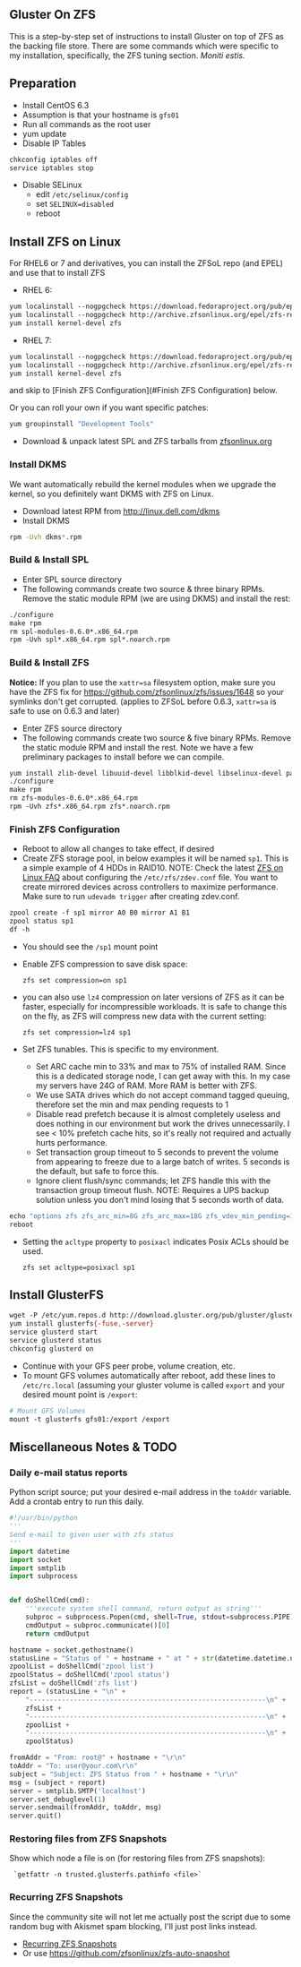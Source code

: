 Gluster On ZFS
--------------

This is a step-by-step set of instructions to install Gluster on top of ZFS as the backing file store. There are some commands which were specific to my installation, specifically, the ZFS tuning section. *Moniti estis.*

Preparation
-----------

-   Install CentOS 6.3
-   Assumption is that your hostname is `gfs01`
-   Run all commands as the root user
-   yum update
-   Disable IP Tables

```sh
chkconfig iptables off
service iptables stop
```

-   Disable SELinux
    -   edit ``/etc/selinux/config``
    -   set ``SELINUX=disabled``
    -   reboot

Install ZFS on Linux
--------------------

For RHEL6 or 7 and derivatives, you can install the ZFSoL repo (and EPEL) and use that to install ZFS

-   RHEL 6:
```sh
yum localinstall --nogpgcheck https://download.fedoraproject.org/pub/epel/6/x86_64/epel-release-6-8.noarch.rpm
yum localinstall --nogpgcheck http://archive.zfsonlinux.org/epel/zfs-release.el6.noarch.rpm
yum install kernel-devel zfs
```

-   RHEL 7:
```sh
yum localinstall --nogpgcheck https://download.fedoraproject.org/pub/epel/7/x86_64/e/epel-release-7-2.noarch.rpm
yum localinstall --nogpgcheck http://archive.zfsonlinux.org/epel/zfs-release.el7.noarch.rpm
yum install kernel-devel zfs
```

and skip to [Finish ZFS Configuration](#Finish ZFS Configuration) below.

Or you can roll your own if you want specific patches:
```sh
yum groupinstall "Development Tools"
```

-   Download & unpack latest SPL and ZFS tarballs from [zfsonlinux.org](http://www.zfsonlinux.org)

### Install DKMS

We want automatically rebuild the kernel modules when we upgrade the kernel, so you definitely want DKMS with ZFS on Linux.

-   Download latest RPM from <http://linux.dell.com/dkms>
-   Install DKMS
```sh
rpm -Uvh dkms*.rpm
```

### Build & Install SPL

-   Enter SPL source directory
-   The following commands create two source & three binary RPMs. Remove the static module RPM (we are using DKMS) and install the rest:
```sh
./configure
make rpm
rm spl-modules-0.6.0*.x86_64.rpm
rpm -Uvh spl*.x86_64.rpm spl*.noarch.rpm
```

### Build & Install ZFS

**Notice:**
If you plan to use the `xattr=sa` filesystem option, make sure you have the ZFS fix for <https://github.com/zfsonlinux/zfs/issues/1648> so your symlinks don't get corrupted.
(applies to ZFSoL before 0.6.3, `xattr=sa` is safe to use on 0.6.3 and later)

-   Enter ZFS source directory
-   The following commands create two source & five binary RPMs. Remove the static module RPM and install the rest. Note we have a few preliminary packages to install before we can compile.
```sh
yum install zlib-devel libuuid-devel libblkid-devel libselinux-devel parted lsscsi
./configure
make rpm
rm zfs-modules-0.6.0*.x86_64.rpm
rpm -Uvh zfs*.x86_64.rpm zfs*.noarch.rpm
```

### Finish ZFS Configuration

-   Reboot to allow all changes to take effect, if desired
-   Create ZFS storage pool, in below examples it will be named `sp1`. This is a simple example of 4 HDDs in RAID10. NOTE: Check the latest [ZFS on Linux FAQ](http://zfsonlinux.org/faq.html) about configuring the `/etc/zfs/zdev.conf` file. You want to create mirrored devices across controllers to maximize performance. Make sure to run `udevadm trigger` after creating zdev.conf.
```sh
zpool create -f sp1 mirror A0 B0 mirror A1 B1
zpool status sp1
df -h
```

-   You should see the `/sp1` mount point
-   Enable ZFS compression to save disk space:

    `zfs set compression=on sp1`

-   you can also use `lz4` compression on later versions of ZFS as it can be faster, especially for incompressible workloads. It is safe to change this on the fly, as ZFS will compress new data with the current setting:

    `zfs set compression=lz4 sp1`

-   Set ZFS tunables. This is specific to my environment.
    -   Set ARC cache min to 33% and max to 75% of installed RAM. Since this is a dedicated storage node, I can get away with this. In my case my servers have 24G of RAM. More RAM is better with ZFS.
    -   We use SATA drives which do not accept command tagged queuing, therefore set the min and max pending requests to 1
    -   Disable read prefetch because it is almost completely useless and does nothing in our environment but work the drives unnecessarily. I see < 10% prefetch cache hits, so it's really not required and actually hurts performance.
    -   Set transaction group timeout to 5 seconds to prevent the volume from appearing to freeze due to a large batch of writes. 5 seconds is the default, but safe to force this.
    -   Ignore client flush/sync commands; let ZFS handle this with the transaction group timeout flush. NOTE: Requires a UPS backup solution unless you don't mind losing that 5 seconds worth of data.

```sh
echo "options zfs zfs_arc_min=8G zfs_arc_max=18G zfs_vdev_min_pending=1 zfs_vdev_max_pending=1 zfs_prefetch_disable=1 zfs_txg_timeout=5" > /etc/modprobe.d/zfs.conf
reboot
```

-   Setting the `acltype` property to `posixacl` indicates Posix ACLs should be used.

    `zfs set acltype=posixacl sp1`

Install GlusterFS
-----------------

```sh
wget -P /etc/yum.repos.d http://download.gluster.org/pub/gluster/glusterfs/LATEST/EPEL.repo/glusterfs-epel.repo
yum install glusterfs{-fuse,-server}
service glusterd start
service glusterd status
chkconfig glusterd on
```

-   Continue with your GFS peer probe, volume creation, etc.
-   To mount GFS volumes automatically after reboot, add these lines to `/etc/rc.local` (assuming your gluster volume is called `export` and your desired mount point is `/export`:

```sh
# Mount GFS Volumes
mount -t glusterfs gfs01:/export /export
```

Miscellaneous Notes & TODO
--------------------------

### Daily e-mail status reports

Python script source; put your desired e-mail address in the `toAddr` variable. Add a crontab entry to run this daily.

```python
#!/usr/bin/python
'''
Send e-mail to given user with zfs status
'''
import datetime
import socket
import smtplib
import subprocess


def doShellCmd(cmd):
    '''execute system shell command, return output as string'''
    subproc = subprocess.Popen(cmd, shell=True, stdout=subprocess.PIPE)
    cmdOutput = subproc.communicate()[0]
    return cmdOutput

hostname = socket.gethostname()
statusLine = "Status of " + hostname + " at " + str(datetime.datetime.now())
zpoolList = doShellCmd('zpool list')
zpoolStatus = doShellCmd('zpool status')
zfsList = doShellCmd('zfs list')
report = (statusLine + "\n" +
    "-----------------------------------------------------------\n" +
    zfsList +
    "-----------------------------------------------------------\n" +
    zpoolList +
    "-----------------------------------------------------------\n" +
    zpoolStatus)

fromAddr = "From: root@" + hostname + "\r\n"
toAddr = "To: user@your.com\r\n"
subject = "Subject: ZFS Status from " + hostname + "\r\n"
msg = (subject + report)
server = smtplib.SMTP('localhost')
server.set_debuglevel(1)
server.sendmail(fromAddr, toAddr, msg)
server.quit()

```

### Restoring files from ZFS Snapshots

Show which node a file is on (for restoring files from ZFS snapshots):

     `getfattr -n trusted.glusterfs.pathinfo <file>`

### Recurring ZFS Snapshots

Since the community site will not let me actually post the script due to some random bug with Akismet spam blocking, I'll just post links instead.

-   [Recurring ZFS Snapshots](http://community.spiceworks.com/how_to/show/15303-recurring-zfs-snapshots)
-   Or use <https://github.com/zfsonlinux/zfs-auto-snapshot>
